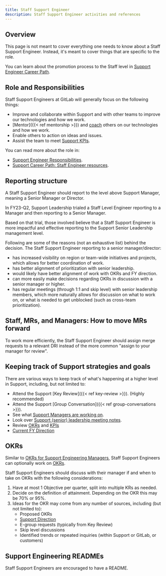 ```yaml
---
title: Staff Support Engineer
description: Staff Support Engineer activities and references
---
```


## Overview

This page is not meant to cover everything one needs to know about a Staff Support Engineer.
Instead, it's meant to cover things that are specific to the role.

You can learn about the promotion process to the Staff level in [Support Engineer Career Path](/handbook/support/support-engineer-career-path#path-to-promotion-staff-engineering).

## Role and Responsibilities

Staff Support Engineers at GitLab will generally focus on the following things:

- Improve and collaborate within Support and with other teams to improve our technologies and how we work.
- [Mentor]({{< ref mentorship >}}) and [coach](https://about.gitlab.com/leadership/coaching/) others on our technologies and how we work.
- Enable others to action on ideas and issues.
- Assist the team to meet [Support KPIs](/handbook/support/performance-indicators.md).

You can read more about the role in:

- [Support Engineer Responsibilities](/handbook/support/support-engineer-responsibilities).
- [Support Career Path: Staff Engineer resources](/handbook/support/support-engineer-career-path#considerations-and-recommendations-1).

## Reporting structure

A Staff Support Engineer should report to the level above Support Manager, meaning a Senior Manager or Director.

In FY23-Q2, Support Leadership trialed a Staff Level Engineer reporting to a Manager and then reporting to a Senior Manager.

Based on that trial, those involved believe that a Staff Support Engineer is more impactful and effective reporting to the Support Senior Leadership management level.

Following are some of the reasons (not an exhaustive list) behind the decision. The Staff Support Engineer reporting to a senior manager/director:

- has increased visibility on region or team-wide initiatives and projects, which allows for better coordination of work.
- has better alignment of prioritization with senior leadership.
- would likely have better alignment of work with OKRs and FY direction.
- can more easily make decisions regarding OKRs in discussion with a senior manager or higher.
- has regular meetings (through 1:1 and skip level) with senior leadership members, which more naturally allows for discussion on what to work on, or what is needed to get unblocked (such as cross-team prioritization).

## Staff, MRs, and Managers: How to move MRs forward

To work more efficiently, the Staff Support Engineer should assign merge requests to a relevant DRI instead of the more common "assign to your manager for review".

## Keeping track of Support strategies and goals

There are various ways to keep track of what's happening at a higher level in Support, including, but not limited to:

- Attend the Support [Key Review]({{< ref key-review >}}). (Highly recommended)
- Attend the Support [Group Conversation]({{< ref group-conversations >}}).
- See what [Support Managers are working on](/handbook/support/managers/_index.md#how-to-see-what-the-support-managers-are-working-on).
- Look over [Support (senior) leadership meeting notes](/handbook/support/managers/_index.md#support-leadership-meetings).
- Review [OKRs](../#okrs) and [KPIs](/handbook/support/performance-indicators.md)
- [Current FY Direction](/handbook/support/_index.md#fy23-direction)

## OKRs

Similar to [OKRs for Support Engineering Managers](/handbook/support/managers/_index.md#okrs), Staff Support Engineers can optionally work on [OKRs](https://about.gitlab.com/engineering/#engineering-okr-process).

Staff Support Engineers should discuss with their manager if and when to take on OKRs with the following considerations:

1. Have at most 1 Objective per quarter, split into multiple KRs as needed.
1. Decide on the definition of attainment. Depending on the OKR this may be 70% or 95%.
1. Ideas for the OKR may come from any number of sources, including (but not limited to):
    - Proposed OKRs
    - [Support Direction](/handbook/support/_index.md#fy23-direction)
    - E-group requests (typically from Key Review)
    - Skip level discussions
    - Identified trends or repeated inquiries (within Support or GitLab, or customers)

## Support Engineering READMEs

Staff Support Engineers are encouraged to have a README.
